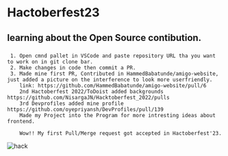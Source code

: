 # Hactoberfest23
## learning about the Open Source contibution.
###
     1. Open cmnd pallet in VSCode and paste repository URL tha you want to work on in git clone bar.
     2. Make changes in code then commit a PR.
     3. Made mine first PR, Contributed in HammedBabatunde/amigo-website, just added a picture on the interference to look more userfriendly.
        link: https://github.com/HammedBabatunde/amigo-website/pull/6
        2nd Hactoberfest 2022/ToDoist added backgrounds https://github.com/NisargaJN/Hacktoberfest_2022/pulls
        3rd Devprofiles added mine profile https://github.com/oyepriyansh/DevProfiles/pull/139
        Made my Project into the Program for more intresting ideas about frontend.
        
        Wow!! My first Pull/Merge request got accepted in Hactoberfest'23. 
![hack](https://github.com/gauravtomar7/Hacktoberfest23/assets/116975109/194b55bf-8a63-4eeb-b2cb-ba394cc278c9)

